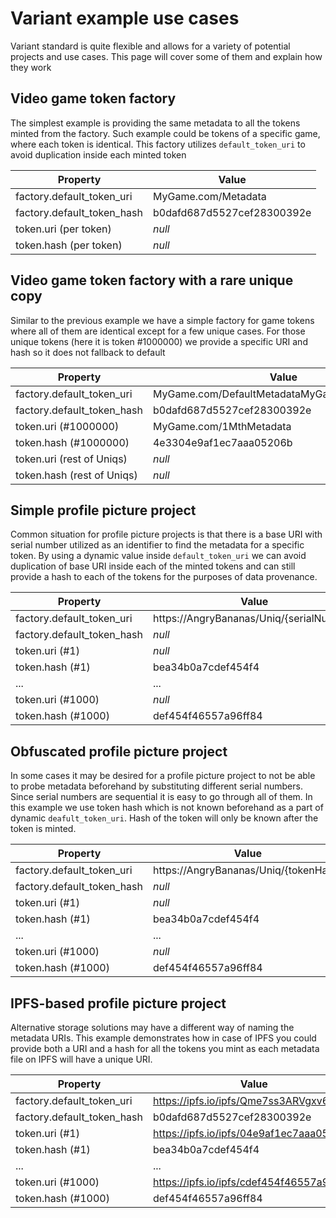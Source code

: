 # Variant example use cases

Variant standard is quite flexible and allows for a variety of potential projects and use cases. This page will cover some of them and explain how they work

## Video game token factory

The simplest example is providing the same metadata to all the tokens minted from the factory. Such example could be tokens of a specific game, where each token is identical. This factory utilizes `default_token_uri` to avoid duplication inside each minted token

| Property                   | Value                      |
| -------------------------- | -------------------------- |
| factory.default_token_uri  | MyGame.com/Metadata        |
| factory.default_token_hash | b0dafd687d5527cef28300392e |
| token.uri (per token)      | *null*                     |
| token.hash (per token)     | *null*                     |

## Video game token factory with a rare unique copy

Similar to the previous example we have a simple factory for game tokens where all of them are identical except for a few unique cases. For those unique tokens (here it is token #1000000) we provide a specific URI and hash so it does not fallback to default

| Property                   | Value                                         |
| -------------------------- | --------------------------------------------- |
| factory.default_token_uri  | MyGame.com/DefaultMetadataMyGame.com/Metadata |
| factory.default_token_hash | b0dafd687d5527cef28300392e                    |
| token.uri (#1000000)       | MyGame.com/1MthMetadata                       |
| token.hash (#1000000)      | 4e3304e9af1ec7aaa05206b                       |
| token.uri (rest of Uniqs)     | *null*                                        |
| token.hash (rest of Uniqs)      | *null* |                                               |

## Simple profile picture project

Common situation for profile picture projects is that there is a base URI with serial number utilized as an identifier to find the metadata for a specific token. By using a dynamic value inside `default_token_uri` we can avoid duplication of base URI inside each of the minted tokens and can still provide a hash to each of the tokens for the purposes of data provenance.

| Property                   | Value                                    |
| -------------------------- | ---------------------------------------- |
| factory.default_token_uri  | https://AngryBananas/Uniq/{serialNumber} |
| factory.default_token_hash | *null*                                   |
| token.uri (#1)             | *null*                                   |
| token.hash (#1)            | bea34b0a7cdef454f4                       |
| ...                        | ...                                      |
| token.uri (#1000)          | *null*                                   |
| token.hash (#1000)         | def454f46557a96ff84                      |

## Obfuscated profile picture project

In some cases it may be desired for a profile picture project to not be able to probe metadata beforehand by substituting different serial numbers. Since serial numbers are sequential it is easy to go through all of them. In this example we use token hash which is not known beforehand as a part of dynamic `deafult_token_uri`. Hash of the token will only be known after the token is minted.

| Property                   | Value                                 |
| -------------------------- | ------------------------------------- |
| factory.default_token_uri  | https://AngryBananas/Uniq/{tokenHash} |
| factory.default_token_hash | *null*                                |
| token.uri (#1)             | *null*                                |
| token.hash (#1)            | bea34b0a7cdef454f4                    |
| ...                        | ...                                   |
| token.uri (#1000)          | *null*                                |
| token.hash (#1000)         | def454f46557a96ff84                   |

## IPFS-based profile picture project

Alternative storage solutions may have a different way of naming the metadata URIs. This example demonstrates how in case of IPFS you could provide both a URI and a hash for all the tokens you mint as each metadata file on IPFS will have a unique URI.

| Property                   | Value                                     |
| -------------------------- | ----------------------------------------- |
| factory.default_token_uri  | https://ipfs.io/ipfs/Qme7ss3ARVgxv6rX     |
| factory.default_token_hash | b0dafd687d5527cef28300392e                |
| token.uri (#1)             | https://ipfs.io/ipfs/04e9af1ec7aaa0520    |
| token.hash (#1)            | bea34b0a7cdef454f4                        |
| ...                        | ...                                       |
| token.uri (#1000)          | https://ipfs.io/ipfs/cdef454f46557a96ff84 |
| token.hash (#1000)         | def454f46557a96ff84                       |
